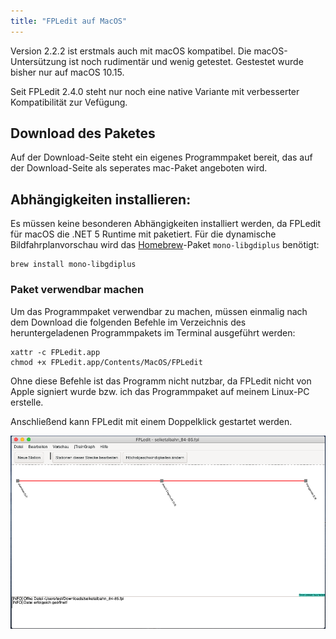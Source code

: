 ```yaml
---
title: "FPLedit auf MacOS"
---
```


Version 2.2.2 ist erstmals auch mit macOS kompatibel. Die macOS-Untersützung ist noch rudimentär und wenig getestet. Gestestet wurde bisher nur auf macOS 10.15.

Seit FPLedit 2.4.0 steht nur noch eine native Variante mit verbesserter Kompatibilität zur Vefügung.

## Download des Paketes
Auf der Download-Seite steht ein eigenes Programmpaket bereit, das auf der Download-Seite als seperates mac-Paket angeboten wird.

## Abhängigkeiten installieren:
Es müssen keine besonderen Abhängigkeiten installiert werden, da FPLedit für macOS die .NET 5 Runtime mit paketiert. Für die dynamische Bildfahrplanvorschau wird das [Homebrew](https://brew.sh/)-Paket `mono-libgdiplus` benötigt:

```shell
brew install mono-libgdiplus
```

### Paket verwendbar machen
Um das Programmpaket verwendbar zu machen, müssen einmalig nach dem Download die folgenden Befehle im Verzeichnis des heruntergeladenen Programmpakets im Terminal ausgeführt werden:

```shell
xattr -c FPLedit.app
chmod +x FPLedit.app/Contents/MacOS/FPLedit
```

Ohne diese Befehle ist das Programm nicht nutzbar, da FPLedit nicht von Apple signiert wurde bzw. ich das Programmpaket auf meinem Linux-PC erstelle.

Anschließend kann FPLedit mit einem Doppelklick gestartet werden.

![FPLedit unter macOS 10.15 Catalina](fpledit-macos.png)
